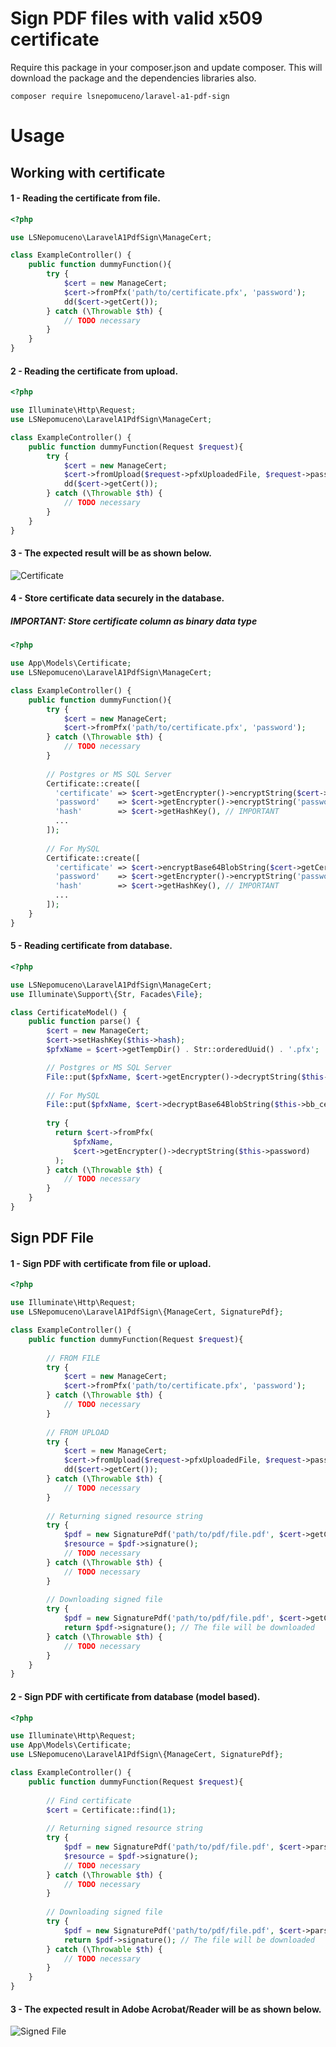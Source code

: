 # Sign PDF files with valid x509 certificate
Require this package in your composer.json and update composer. This will download the package and the dependencies libraries also.

```Shell
composer require lsnepomuceno/laravel-a1-pdf-sign
```

# Usage
## Working with certificate
#### 1 - Reading the certificate from file.
```PHP
<?php

use LSNepomuceno\LaravelA1PdfSign\ManageCert;

class ExampleController() {
    public function dummyFunction(){
        try {
            $cert = new ManageCert;
            $cert->fromPfx('path/to/certificate.pfx', 'password');
            dd($cert->getCert());
        } catch (\Throwable $th) {
            // TODO necessary
        }
    }
}

```

#### 2 - Reading the certificate from upload.
```PHP
<?php

use Illuminate\Http\Request;
use LSNepomuceno\LaravelA1PdfSign\ManageCert;

class ExampleController() {
    public function dummyFunction(Request $request){
        try {
            $cert = new ManageCert;
            $cert->fromUpload($request->pfxUploadedFile, $request->password);
            dd($cert->getCert());
        } catch (\Throwable $th) {
            // TODO necessary
        }
    }
}


```

#### 3 - The expected result will be as shown below.
![Certificate](https://user-images.githubusercontent.com/14093492/121448900-fe99a600-c96e-11eb-9d39-7798a5987ebb.png)


#### 4 - Store certificate data securely in the database.
##### IMPORTANT: Store certificate column as binary data type
```PHP
<?php

use App\Models\Certificate;
use LSNepomuceno\LaravelA1PdfSign\ManageCert;

class ExampleController() {
    public function dummyFunction(){
        try {
            $cert = new ManageCert;
            $cert->fromPfx('path/to/certificate.pfx', 'password');
        } catch (\Throwable $th) {
            // TODO necessary
        }
                
        // Postgres or MS SQL Server
        Certificate::create([
          'certificate' => $cert->getEncrypter()->encryptString($cert->getCert()->original) 
          'password'    => $cert->getEncrypter()->encryptString('password'),
          'hash'        => $cert->getHashKey(), // IMPORTANT
          ...
        ]);
        
        // For MySQL
        Certificate::create([
          'certificate' => $cert->encryptBase64BlobString($cert->getCert()->original) 
          'password'    => $cert->getEncrypter()->encryptString('password'),
          'hash'        => $cert->getHashKey(), // IMPORTANT
          ...
        ]);
    }
}


```

#### 5 - Reading certificate from database.
```PHP
<?php

use LSNepomuceno\LaravelA1PdfSign\ManageCert;
use Illuminate\Support\{Str, Facades\File};

class CertificateModel() {
    public function parse() {
        $cert = new ManageCert;
        $cert->setHashKey($this->hash);
        $pfxName = $cert->getTempDir() . Str::orderedUuid() . '.pfx';

        // Postgres or MS SQL Server
        File::put($pfxName, $cert->getEncrypter()->decryptString($this->bb_cert));
        
        // For MySQL
        File::put($pfxName, $cert->decryptBase64BlobString($this->bb_cert));
        
        try {
          return $cert->fromPfx(
              $pfxName,
              $cert->getEncrypter()->decryptString($this->password)
          );
        } catch (\Throwable $th) {
            // TODO necessary
        }
    }
}

```

## Sign PDF File
#### 1 - Sign PDF with certificate from file or upload.
```PHP
<?php

use Illuminate\Http\Request;
use LSNepomuceno\LaravelA1PdfSign\{ManageCert, SignaturePdf};

class ExampleController() {
    public function dummyFunction(Request $request){
        
        // FROM FILE
        try {
            $cert = new ManageCert;
            $cert->fromPfx('path/to/certificate.pfx', 'password');
        } catch (\Throwable $th) {
            // TODO necessary
        }
        
        // FROM UPLOAD
        try {
            $cert = new ManageCert;
            $cert->fromUpload($request->pfxUploadedFile, $request->password);
            dd($cert->getCert());
        } catch (\Throwable $th) {
            // TODO necessary
        }
        
        // Returning signed resource string
        try {
            $pdf = new SignaturePdf('path/to/pdf/file.pdf', $cert->getCert(), SignaturePdf::MODE_RESOURCE) // Resource mode is default
            $resource = $pdf->signature();
            // TODO necessary
        } catch (\Throwable $th) {
            // TODO necessary
        }
        
        // Downloading signed file
        try {
            $pdf = new SignaturePdf('path/to/pdf/file.pdf', $cert->getCert(), SignaturePdf::MODE_DOWNLOAD)
            return $pdf->signature(); // The file will be downloaded
        } catch (\Throwable $th) {
            // TODO necessary
        }
    }
}

```

#### 2 - Sign PDF with certificate from database (model based).
```PHP
<?php

use Illuminate\Http\Request;
use App\Models\Certificate;
use LSNepomuceno\LaravelA1PdfSign\{ManageCert, SignaturePdf};

class ExampleController() {
    public function dummyFunction(Request $request){
        
        // Find certificate
        $cert = Certificate::find(1);
        
        // Returning signed resource string
        try {
            $pdf = new SignaturePdf('path/to/pdf/file.pdf', $cert->parse(), SignaturePdf::MODE_RESOURCE) // Resource mode is default
            $resource = $pdf->signature();
            // TODO necessary
        } catch (\Throwable $th) {
            // TODO necessary
        }
        
        // Downloading signed file
        try {
            $pdf = new SignaturePdf('path/to/pdf/file.pdf', $cert->parse(), SignaturePdf::MODE_DOWNLOAD)
            return $pdf->signature(); // The file will be downloaded
        } catch (\Throwable $th) {
            // TODO necessary
        }
    }
}

```

#### 3 - The expected result in Adobe Acrobat/Reader will be as shown below.
![Signed File](https://user-images.githubusercontent.com/14093492/121451955-f2184c00-c974-11eb-90af-257fc814784f.png)
